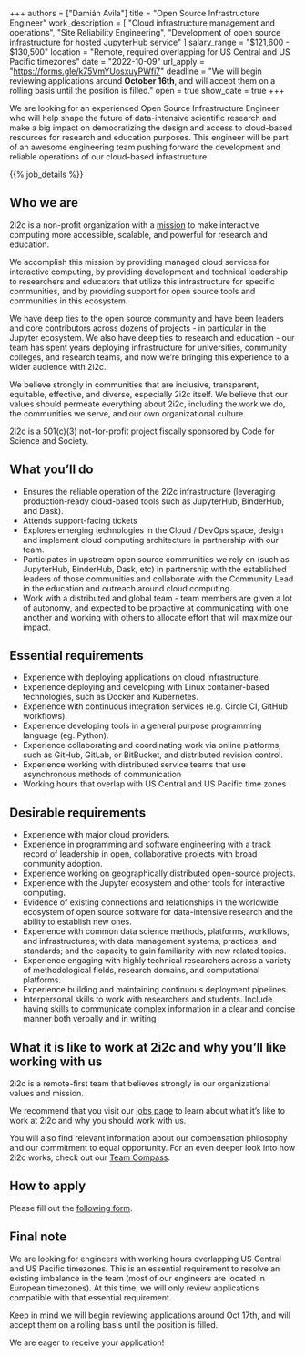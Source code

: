+++
authors =  ["Damián Avila"]
title = "Open Source Infrastructure Engineer"
work_description = [
  "Cloud infrastructure management and operations",
  "Site Reliability Engineering",
  "Development of open source infrastructure for hosted JupyterHub service"
]
salary_range = "$121,600 - $130,500"
location = "Remote, required overlapping for US Central and US Pacific timezones"
date = "2022-10-09"
url_apply = "https://forms.gle/k75VmYUosxuyPWfi7"
deadline = "We will begin reviewing applications around **October 16th**, and will accept them on a rolling basis until the position is filled."
open = true
show_date = true
+++

We are looking for an experienced Open Source Infrastructure Engineer who will help shape the future
of data-intensive scientific research and make a big impact on democratizing the design and access
to cloud-based resources for research and education purposes. This engineer will be part of an awesome
engineering team pushing forward the development and reliable operations of our cloud-based infrastructure.

<!-- Defined in layouts/shortcodes/job_details.html -->
{{% job_details %}}

## Who we are

2i2c is a non-profit organization with a [mission](https://2i2c.org/mission/) to make interactive computing
more accessible, scalable, and powerful for research and education.

We accomplish this mission by providing managed cloud services for interactive computing, by providing
development and technical leadership to researchers and educators that utilize this infrastructure for
specific communities, and by providing support for open source tools and communities in this ecosystem.

We have deep ties to the open source community and have been leaders and core contributors across dozens
of projects - in particular in the Jupyter ecosystem. We also have deep ties to research and education -
our team has spent years deploying infrastructure for universities, community colleges, and research teams,
and now we’re bringing this experience to a wider audience with 2i2c.

We believe strongly in communities that are inclusive, transparent, equitable, effective, and diverse,
especially 2i2c itself. We believe that our values should permeate everything about 2i2c, including the
work we do, the communities we serve, and our own organizational culture.

2i2c is a 501(c)(3) not-for-profit project fiscally sponsored by Code for Science and Society.


## What you’ll do

- Ensures the reliable operation of the 2i2c infrastructure (leveraging production-ready cloud-based
  tools such as JupyterHub, BinderHub, and Dask).
- Attends support-facing tickets
- Explores emerging technologies in the Cloud / DevOps space, design and implement cloud computing
  architecture in partnership with our team.
- Participates in upstream open source communities we rely on (such as JupyterHub, BinderHub, Dask, etc)
  in partnership with the established leaders of those communities and collaborate with the Community Lead
  in the education and outreach around cloud computing.
- Work with a distributed and global team - team members are given a lot of autonomy, and expected to be
  proactive at communicating with one another and working with others to allocate effort that will maximize
  our impact.


## Essential requirements

- Experience with deploying applications on cloud infrastructure.
- Experience deploying and developing with Linux container-based technologies, such as Docker and Kubernetes.
- Experience with continuous integration services (e.g. Circle CI, GitHub workflows).
- Experience developing tools in a general purpose programming language (eg. Python).
- Experience collaborating and coordinating work via online platforms, such as GitHub, GitLab, or BitBucket,
  and distributed revision control.
- Experience working with distributed service teams that use asynchronous methods of communication
- Working hours that overlap with US Central and US Pacific time zones


## Desirable requirements

- Experience with major cloud providers.
- Experience in programming and software engineering with a track record of leadership in open, collaborative
  projects with broad community adoption.
- Experience working on geographically distributed open-source projects.    
- Experience with the Jupyter ecosystem and other tools for interactive computing.
- Evidence of existing connections and relationships in the worldwide ecosystem of open source software for
  data-intensive research and the ability to establish new ones.
- Experience with common data science methods, platforms, workflows, and infrastructures; with data management
  systems, practices, and standards; and the capacity to gain familiarity with new related topics.
- Experience engaging with highly technical researchers across a variety of methodological fields,
  research domains, and computational platforms.
- Experience building and maintaining continuous deployment pipelines.
- Interpersonal skills to work with researchers and students. Include having skills to communicate complex
  information in a clear and concise manner both verbally and in writing


## What it is like to work at 2i2c and why you’ll like working with us

2i2c is a remote-first team that believes strongly in our organizational values and mission.

We recommend that you visit our [jobs page](https://2i2c.org/jobs/) to learn about what
it’s like to work at 2i2c and why you should work with us.

You will also find relevant information about our compensation philosophy and our commitment to equal
opportunity. For an even deeper look into how 2i2c works, check out our [Team Compass](https://compass.2i2c.org/).

## How to apply

Please fill out the [following form](https://forms.gle/k75VmYUosxuyPWfi7).

## Final note

We are looking for engineers with working hours overlapping US Central and US Pacific timezones.
This is an essential requirement to resolve an existing imbalance in the team (most of our engineers
are located in European timezones). At this time, we will only review applications compatible with
that essential requirement.

Keep in mind we will begin reviewing applications around Oct 17th, and will accept them on
a rolling basis until the position is filled.

We are eager to receive your application!
